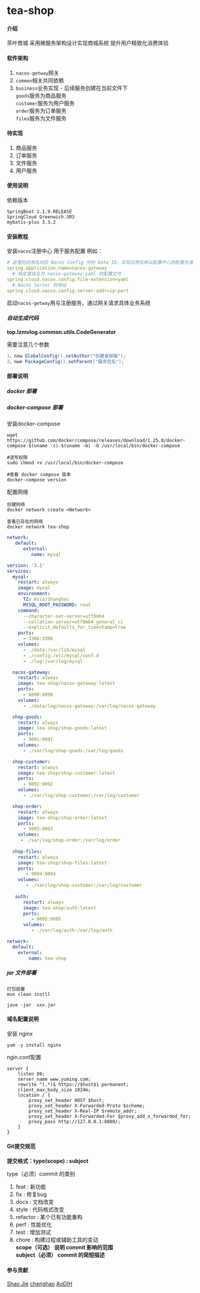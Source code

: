 # tea-shop

#### 介绍

茶叶商城 采用微服务架构设计实现商城系统 提升用户精致化消费体验

#### 软件架构

1. `nacos-getway`网关
2. `common`相关共同依赖
3. `business`业务实现 - 后续服务创建在当前文件下  
   `goods`服务为商品服务   
   `customer`服务为用户服务    
   `order`服务为订单服务    
   `files`服务为文件服务

#### 待实现

1. 商品服务
2. 订单服务
3. 文件服务
4. 用户服务

#### 使用说明

依赖版本

```
SpringBoot 2.1.9.RELEASE
SpringCloud Greenwich.SR3
mybatis-plus 3.3.2
```

#### 安装教程

安装`nacos`注册中心 用于服务配置 例如：

```yaml
# 这里的应用名对应 Nacos Config 中的 Data ID，实际应用名称以配置中心的配置为准
spring.application.name=nacos-gateway
  # 指定查找名为 nacos-gateway.yaml 的配置文件
spring.cloud.nacos.config.file-extension=yaml
  # Nacos Server 的地址
spring.cloud.nacos.config.server-addr=ip:port 
```

启动`nacos-getway`用与注册服务，通过网关请求具体业务系统

#### _自动生成代码_ 

**top.lzmvlog.common.utils.CodeGenerator** 
   
需要注意几个参数 
```java
1、new GlobalConfig().setAuthor("创建者邮箱");
2、nwe PackageConfig().setParent("服务包名");
```

#### 部署说明

##### docker 部署

##### docker-compose 部署
安装docker-compose
```shell
wget https://github.com/docker/compose/releases/download/1.25.0/docker-compose-$(uname -s)-$(uname -m) -O /usr/local/bin/docker-compose

#读写权限
sudo chmod +x /usr/local/bin/docker-compose

#查看 docker compose 版本
docker-compose version
```
配置网络
```
创建网络
docker network create <Network>

查看已存在的网络
docker network tea-shop
```
```yaml
network:
   default:
      external:
         name: mysql
```
```yaml
version: '3.1'
services:
  mysql:
    restart: always
    image: mysql
    environment:
      TZ: Asia/Shanghai
      MYSQL_ROOT_PASSWORD: root
    command:
      --character-set-server=utf8mb4
      --collation-server=utf8mb4_general_ci
      --explicit_defaults_for_timestamp=true
    ports:
      - 3306:3306
    volumes:
      - ./data:/var/lib/mysql
      - ./config:/etc/mysql/conf.d
      - ./log:/var/log/mysql

  nacos-gateway:
    restart: always
    image: tea-shop/nacos-gateway:latest
    ports:
      - 8090:8090
    volumes:
      - ./data/log/nacos-gateway:/var/log/nacos-gateway

  shop-goods:
    restart: always
    image: tea-shop/shop-goods:latest
    ports:
      - 9091:9091
    volumes:
      - ./var/log/shop-goods:/var/log/goods

  shop-customer:
    restart: always
    image: tea-shop/shop-customer:latest
    ports:
      - 9092:9092
    volumes:
      - ./var/log/shop-customer:/var/log/customer

  shop-order:
    restart: always
    image: tea-shop/shop-order:latest
    ports:
      - 9093:9093
    volumes:
     - ./var/log/shop-order:/var/log/order
       
  shop-files:
    restart: always
    image: tea-shop/shop-files:latest
    ports:
       - 9094:9094
    volumes:
       - ./var/log/shop-customer:/var/log/customer     
         
   auth:
      restart: always
      image: tea-shop/auth:latest
      ports:
         - 9095:9095
      volumes:
         - ./var/log/auth:/var/log/auth

network:
  default:
    external:
        name: tea-shop
```

##### jar 文件部署

```shell
打包部署
mvn clean instll 

jave -jar  xxx.jar
```

#### 域名配置说明

安装 nginx

```shell
yum -y install nginx
```

ngin.conf配置

```shell
server {
    listen 80;
    server_name www.yuming.com;
    rewrite ^(.*)$ https://$host$1 permanent;
    client_max_body_size 1024m;
    location / {
        proxy_set_header HOST $host;
        proxy_set_header X-Forwarded-Proto $scheme;
        proxy_set_header X-Real-IP $remote_addr;
        proxy_set_header X-Forwarded-For $proxy_add_x_forwarded_for;
        proxy_pass http://127.0.0.1:8080/;
    }
}
```

#### Git提交规范
   <b>提交格式：type(scope) : subject</b>

type（必须）commit 的类别
1. feat : 新功能
2. fix : 修复bug
3. docs : 文档改变
4. style : 代码格式改变
5. refactor : 某个已有功能重构
6. perf : 性能优化
7. test : 增加测试
8. chore : 构建过程或辅助工具的变动    
**scope（可选） 说明 commit 影响的范围**  
**subject（必须） commit 的简短描述**

#### 参与贡献
[Shao Jie](https://github.com/lzmvlog)
[chenghao](https://github.com/chenghao24)
[AoDIH](https://github.com/AoDIH)
